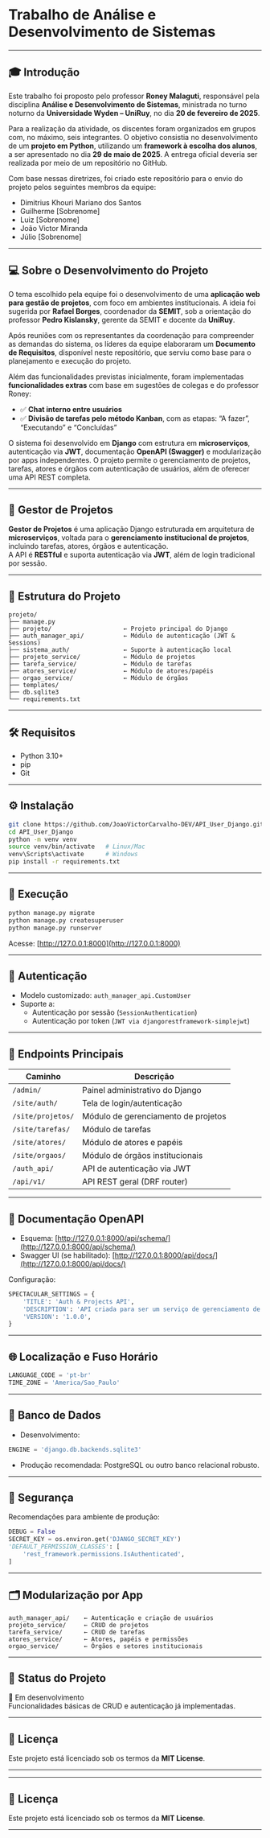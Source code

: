 
# Trabalho de Análise e Desenvolvimento de Sistemas

---

## 🎓 Introdução

Este trabalho foi proposto pelo professor **Roney Malaguti**, responsável pela disciplina **Análise e Desenvolvimento de Sistemas**, ministrada no turno noturno da **Universidade Wyden – UniRuy**, no dia **20 de fevereiro de 2025**.

Para a realização da atividade, os discentes foram organizados em grupos com, no máximo, seis integrantes. O objetivo consistia no desenvolvimento de um **projeto em Python**, utilizando um **framework à escolha dos alunos**, a ser apresentado no dia **29 de maio de 2025**. A entrega oficial deveria ser realizada por meio de um repositório no GitHub.

Com base nessas diretrizes, foi criado este repositório para o envio do projeto pelos seguintes membros da equipe:

- Dimitrius Khouri Mariano dos Santos  
- Guilherme [Sobrenome]  
- Luiz [Sobrenome]  
- João Victor Miranda  
- Júlio [Sobrenome]  

---

## 💻 Sobre o Desenvolvimento do Projeto

O tema escolhido pela equipe foi o desenvolvimento de uma **aplicação web para gestão de projetos**, com foco em ambientes institucionais. A ideia foi sugerida por **Rafael Borges**, coordenador da **SEMIT**, sob a orientação do professor **Pedro Kislansky**, gerente da SEMIT e docente da **UniRuy**.

Após reuniões com os representantes da coordenação para compreender as demandas do sistema, os líderes da equipe elaboraram um **Documento de Requisitos**, disponível neste repositório, que serviu como base para o planejamento e execução do projeto.

Além das funcionalidades previstas inicialmente, foram implementadas **funcionalidades extras** com base em sugestões de colegas e do professor Roney:

- ✅ **Chat interno entre usuários**  
- ✅ **Divisão de tarefas pelo método Kanban**, com as etapas: “A fazer”, “Executando” e “Concluídas”  

O sistema foi desenvolvido em **Django** com estrutura em **microserviços**, autenticação via **JWT**, documentação **OpenAPI (Swagger)** e modularização por apps independentes. O projeto permite o gerenciamento de projetos, tarefas, atores e órgãos com autenticação de usuários, além de oferecer uma API REST completa.

---

## 📁 Gestor de Projetos

**Gestor de Projetos** é uma aplicação Django estruturada em arquitetura de **microserviços**, voltada para o **gerenciamento institucional de projetos**, incluindo tarefas, atores, órgãos e autenticação.  
A API é **RESTful** e suporta autenticação via **JWT**, além de login tradicional por sessão.

---

## 🧩 Estrutura do Projeto

```
projeto/
├── manage.py
├── projeto/                    ← Projeto principal do Django
├── auth_manager_api/           ← Módulo de autenticação (JWT & Sessions)
├── sistema_auth/               ← Suporte à autenticação local
├── projeto_service/            ← Módulo de projetos
├── tarefa_service/             ← Módulo de tarefas       
├── atores_service/             ← Módulo de atores/papéis
├── orgao_service/              ← Módulo de órgãos
├── templates/                  
├── db.sqlite3
└── requirements.txt
```

---

## 🛠️ Requisitos

- Python 3.10+
- pip
- Git

---

## ⚙️ Instalação

```bash
git clone https://github.com/JoaoVictorCarvalho-DEV/API_User_Django.git
cd API_User_Django
python -m venv venv
source venv/bin/activate   # Linux/Mac
venv\Scripts\activate      # Windows
pip install -r requirements.txt
```

---

## 🚀 Execução

```bash
python manage.py migrate
python manage.py createsuperuser
python manage.py runserver
```

Acesse: [http://127.0.0.1:8000](http://127.0.0.1:8000)

---

## 🔐 Autenticação

- Modelo customizado: `auth_manager_api.CustomUser`
- Suporte a:
  - Autenticação por sessão (`SessionAuthentication`)
  - Autenticação por token (`JWT via djangorestframework-simplejwt`)

---

## 🔁 Endpoints Principais

| Caminho                       | Descrição                        |
|------------------------------|----------------------------------|
| `/admin/`                    | Painel administrativo do Django  |
| `/site/auth/`                | Tela de login/autenticação       |
| `/site/projetos/`            | Módulo de gerenciamento de projetos |
| `/site/tarefas/`             | Módulo de tarefas                |
| `/site/atores/`              | Módulo de atores e papéis        |
| `/site/orgaos/`              | Módulo de órgãos institucionais  |
| `/auth_api/`                 | API de autenticação via JWT      |
| `/api/v1/`                   | API REST geral (DRF router)      |

---

## 📄 Documentação OpenAPI

- Esquema: [http://127.0.0.1:8000/api/schema/](http://127.0.0.1:8000/api/schema/)
- Swagger UI (se habilitado): [http://127.0.0.1:8000/api/docs/](http://127.0.0.1:8000/api/docs/)

Configuração:
```python
SPECTACULAR_SETTINGS = {
    'TITLE': 'Auth & Projects API',
    'DESCRIPTION': 'API criada para ser um serviço de gerenciamento de projetos.',
    'VERSION': '1.0.0',
}
```

---

## 🌐 Localização e Fuso Horário

```python
LANGUAGE_CODE = 'pt-br'
TIME_ZONE = 'America/Sao_Paulo'
```

---

## 🧾 Banco de Dados

- Desenvolvimento:
```python
ENGINE = 'django.db.backends.sqlite3'
```

- Produção recomendada: PostgreSQL ou outro banco relacional robusto.

---

## 🔐 Segurança

Recomendações para ambiente de produção:
```python
DEBUG = False
SECRET_KEY = os.environ.get('DJANGO_SECRET_KEY')
'DEFAULT_PERMISSION_CLASSES': [
    'rest_framework.permissions.IsAuthenticated',
]
```

---

## 🗂 Modularização por App

```
auth_manager_api/    ← Autenticação e criação de usuários
projeto_service/     ← CRUD de projetos
tarefa_service/      ← CRUD de tarefas
atores_service/      ← Atores, papéis e permissões
orgao_service/       ← Órgãos e setores institucionais
```

---

## 📌 Status do Projeto

🚧 Em desenvolvimento  
Funcionalidades básicas de CRUD e autenticação já implementadas.

---

## 📜 Licença

Este projeto está licenciado sob os termos da **MIT License**.

---


---

## 📜 Licença

Este projeto está licenciado sob os termos da **MIT License**.

---
